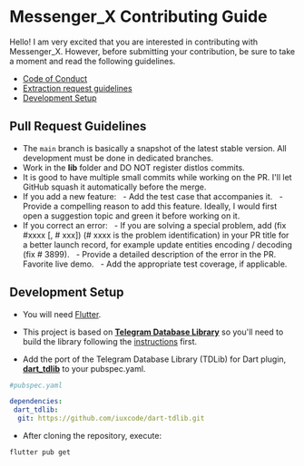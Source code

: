# Messenger_X Contributing Guide

Hello! I am very excited that you are interested in contributing with Messenger_X. However, before submitting your contribution, be sure to take a moment and read the following guidelines.

- [Code of Conduct](https://github.com/charles9904/Messenger_X/blob/main/CODE_OF_CONDUCT.md)
- [Extraction request guidelines](#pull-request-guidelines)
- [Development Setup](#development-setup)

## Pull Request Guidelines

- The `main` branch is basically a snapshot of the latest stable version. All development must be done in dedicated branches.
- Work in the **lib** folder and DO NOT register distlos commits.
- It is good to have multiple small commits while working on the PR. I'll let GitHub squash it automatically before the merge.
- If you add a new feature:
  - Add the test case that accompanies it.
  - Provide a compelling reason to add this feature. Ideally, I would first open a suggestion topic and green it before working on it.
  
- If you correct an error:
  - If you are solving a special problem, add (fix #xxxx [, # xxx]) (# xxxx is the problem identification) in your PR title for a better launch record, for example update entities encoding / decoding (fix # 3899).
  - Provide a detailed description of the error in the PR. Favorite live demo.
  - Add the appropriate test coverage, if applicable.

## Development Setup

- You will need [Flutter](https://docs.flutter.dev/get-started/install).

- This project is based on [**Telegram Database Library**](https://github.com/tdlib/td) so you'll need to build the library following the [instructions](https://tdlib.github.io/td/build.html) first.

- Add the port of the Telegram Database Library (TDLib) for Dart plugin, [**dart_tdlib**](https://github.com/iuxcode/dart-tdlib) to your pubspec.yaml.

```yaml
#pubspec.yaml

dependencies:
 dart_tdlib:
  git: https://github.com/iuxcode/dart-tdlib.git
```

- After cloning the repository, execute:

```bash
flutter pub get
```
